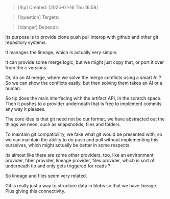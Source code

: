 
>[!tip] Created: [2025-01-16 Thu 16:58]

>[!question] Targets: 

>[!danger] Depends: 

Its purpose is to provide clone push pull interop with github and other git repository systems.

It manages the lineage, which is actually very simple.

It can provide some merge logic, but we might just copy that, or port it over from the c versions.

Or, do an AI merge, where we solve the merge conflicts using a smart AI ?  So we can show the conflicts easily, but then solving them takes an AI or a human.

So tip does the main interfacing with the artifact API, in the scratch space.  Then it pushes to a provider underneath that is free to implement commits any way it pleases.

The core idea is that git need not be our format, we have abstracted out the things we need, such as snapshotids, files and folders.

To maintain git compatibility, we fake what git would be presented with, so we can maintain the ability to do push and pull without implementing this ourselves, which might actually be better in some respects.

Its almost like there are some other providers, too, like an environment provider, fiber provider, lineage provider, files provider, which is sort of underneath tip and only gets triggered for reads ?

So lineage and files seem very related.

Git is really just a way to structure data in blobs so that we have lineage.  Plus giving this connectivity.